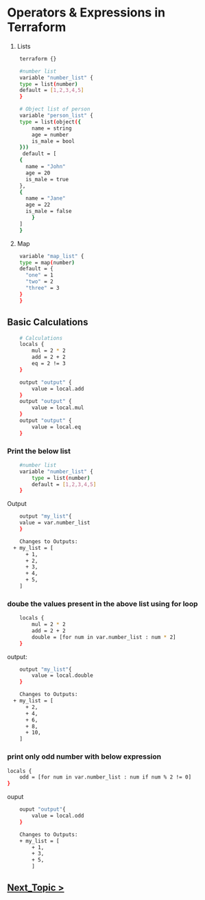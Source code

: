 # Operators & Expressions in Terraform
1.  Lists
```bash
    terraform {}

    #number list
    variable "number_list" {
    type = list(number)
    default = [1,2,3,4,5]
    }

    # Object list of person
    variable "person_list" {
    type = list(object({
        name = string
        age = number
        is_male = bool
    }))
     default = [
    {
      name = "John"
      age = 20
      is_male = true
    },
    {
      name = "Jane"
      age = 22
      is_male = false
        }
    ]
    }
```
2.  Map
```bash
    variable "map_list" {
    type = map(number)
    default = {
      "one" = 1
      "two" = 2
      "three" = 3
    } 
    }
```
## Basic Calculations 
```bash
    # Calculations
    locals {
        mul = 2 * 2
        add = 2 + 2
        eq = 2 != 3
    }

    output "output" {
        value = local.add
    }
    output "output" {
        value = local.mul
    }
    output "output" {
        value = local.eq
    }
```

### Print the below list
```bash
    #number list
    variable "number_list" {
        type = list(number)
        default = [1,2,3,4,5]
    }
```
Output
```bash
    output "my_list"{
    value = var.number_list
    }

    Changes to Outputs:
  + my_list = [
      + 1,
      + 2,
      + 3,
      + 4,
      + 5,
    ]
```

### doube the values present in the above list using for loop
```bash
    locals {
        mul = 2 * 2
        add = 2 + 2
        double = [for num in var.number_list : num * 2]
    }
```
output:
```bash
    output "my_list"{
        value = local.double
    }

    Changes to Outputs:
  + my_list = [
      + 2,
      + 4,
      + 6,
      + 8,
      + 10,
    ]
```
### print only odd number with below expression
```bash
locals {
    odd = [for num in var.number_list : num if num % 2 != 0]
}
```
ouput
```bash
    ouput "output"{
        value = local.odd
    }

    Changes to Outputs:
    + my_list = [
        + 1,
        + 3,
        + 5,
        ]
```
## [Next_Topic > ](../../../Tasks/aws/docs/functions.md) ##
